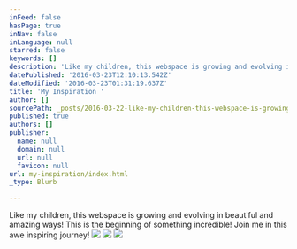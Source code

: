 ```yaml
---
inFeed: false
hasPage: true
inNav: false
inLanguage: null
starred: false
keywords: []
description: 'Like my children, this webspace is growing and evolving in beautiful and amazing ways! This is the beginning of something incredible! Join me in this awe inspiring journey!'
datePublished: '2016-03-23T12:10:13.542Z'
dateModified: '2016-03-23T01:31:19.637Z'
title: 'My Inspiration '
author: []
sourcePath: _posts/2016-03-22-like-my-children-this-webspace-is-growing-and-evolving-in-b.md
published: true
authors: []
publisher:
  name: null
  domain: null
  url: null
  favicon: null
url: my-inspiration/index.html
_type: Blurb

---
```

Like my children, this webspace is growing and evolving in beautiful and amazing ways! This is the beginning of something incredible! Join me in this awe inspiring journey!
![](https://the-grid-user-content.s3-us-west-2.amazonaws.com/5a6d331a-40fc-4874-bb63-e34ccef4d97d.jpg)
![](https://the-grid-user-content.s3-us-west-2.amazonaws.com/e94db0a8-82d8-4b82-8c37-5871f7a9ecf2.jpg)
![](https://the-grid-user-content.s3-us-west-2.amazonaws.com/bc87b0b6-b0da-4c95-82e7-d24cc3f42406.jpg)